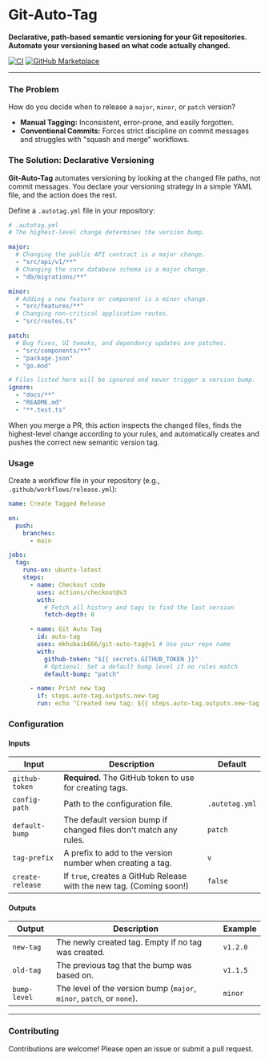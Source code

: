 # Git-Auto-Tag



**Declarative, path-based semantic versioning for your Git repositories. Automate your versioning based on what code actually changed.**

[![CI](https://github.com/mkhubaib666/git-auto-tag/actions/workflows/ci.yml/badge.svg)](https://github.com/mkhubaib666/git-auto-tag/actions/workflows/ci.yml)
[![GitHub Marketplace](https://img.shields.io/badge/Marketplace-Git--Auto--Tag-blue.svg?colorA=24292e&colorB=0366d6&style=flat&longCache=true&logo=github)](https://github.com/marketplace/actions/git-auto-tag) <!-- Link this once published -->

---

### **The Problem**

How do you decide when to release a `major`, `minor`, or `patch` version?
-   **Manual Tagging:** Inconsistent, error-prone, and easily forgotten.
-   **Conventional Commits:** Forces strict discipline on commit messages and struggles with "squash and merge" workflows.

### **The Solution: Declarative Versioning**

**Git-Auto-Tag** automates versioning by looking at the changed file paths, not commit messages. You declare your versioning strategy in a simple YAML file, and the action does the rest.

Define a `.autotag.yml` file in your repository:

```yaml
# .autotag.yml
# The highest-level change determines the version bump.

major:
  # Changing the public API contract is a major change.
  - "src/api/v1/**"
  # Changing the core database schema is a major change.
  - "db/migrations/**"

minor:
  # Adding a new feature or component is a minor change.
  - "src/features/**"
  # Changing non-critical application routes.
  - "src/routes.ts"

patch:
  # Bug fixes, UI tweaks, and dependency updates are patches.
  - "src/components/**"
  - "package.json"
  - "go.mod"

# Files listed here will be ignored and never trigger a version bump.
ignore:
  - "docs/**"
  - "README.md"
  - "**.test.ts"
```

When you merge a PR, this action inspects the changed files, finds the highest-level change according to your rules, and automatically creates and pushes the correct new semantic version tag.

### **Usage**

Create a workflow file in your repository (e.g., `.github/workflows/release.yml`):

```yaml
name: Create Tagged Release

on:
  push:
    branches:
      - main

jobs:
  tag:
    runs-on: ubuntu-latest
    steps:
      - name: Checkout code
        uses: actions/checkout@v3
        with:
          # Fetch all history and tags to find the last version
          fetch-depth: 0

      - name: Git Auto Tag
        id: auto-tag
        uses: mkhubaib666/git-auto-tag@v1 # Use your repo name
        with:
          github-token: "${{ secrets.GITHUB_TOKEN }}"
          # Optional: Set a default bump level if no rules match
          default-bump: "patch"

      - name: Print new tag
        if: steps.auto-tag.outputs.new-tag
        run: echo "Created new tag: ${{ steps.auto-tag.outputs.new-tag }}"
```

### **Configuration**

#### **Inputs**

| Input            | Description                                                              | Default           |
| ---------------- | ------------------------------------------------------------------------ | ----------------- |
| `github-token`   | **Required.** The GitHub token to use for creating tags.                 |                   |
| `config-path`    | Path to the configuration file.                                          | `.autotag.yml`    |
| `default-bump`   | The default version bump if changed files don't match any rules.         | `patch`           |
| `tag-prefix`     | A prefix to add to the version number when creating a tag.               | `v`               |
| `create-release` | If `true`, creates a GitHub Release with the new tag. (Coming soon!)     | `false`           |

#### **Outputs**

| Output       | Description                                                        | Example   |
| ------------ | ------------------------------------------------------------------ | --------- |
| `new-tag`    | The newly created tag. Empty if no tag was created.                | `v1.2.0`  |
| `old-tag`    | The previous tag that the bump was based on.                       | `v1.1.5`  |
| `bump-level` | The level of the version bump (`major`, `minor`, `patch`, or `none`). | `minor`   |

---

### **Contributing**

Contributions are welcome! Please open an issue or submit a pull request.